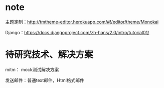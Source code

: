 # note

主题定制：http://tmtheme-editor.herokuapp.com/#!/editor/theme/Monokai

Django：https://docs.djangoproject.com/zh-hans/2.0/intro/tutorial01/



# 待研究技术、解决方案
mitm： mock测试解决方案

发送邮件：普通text邮件，Html格式邮件

